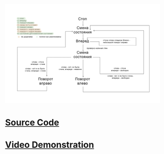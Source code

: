 # ![Diagram](schema.jpg)
# [Source Code](stateMachine0403.ino)
# [Video Demonstration](https://www.youtube.com/shorts/8sUBebBl4FE)
